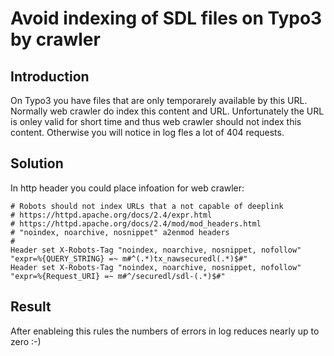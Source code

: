# Avoid indexing of SDL files on Typo3 by crawler

## Introduction

On Typo3 you have files that are only temporarely available by this URL. Normally web crawler do index this content and URL. Unfortunately the URL is onley valid for short time 
and thus web crawler should not index this content. Otherwise you will notice in log fles a lot of 404 requests.

## Solution
In http header you could place infoation for web crawler:

```
# Robots should not index URLs that a not capable of deeplink
# https://httpd.apache.org/docs/2.4/expr.html
# https://httpd.apache.org/docs/2.4/mod/mod_headers.html
# "noindex, noarchive, nosnippet" a2enmod headers
#
Header set X-Robots-Tag "noindex, noarchive, nosnippet, nofollow" "expr=%{QUERY_STRING} =~ m#^(.*)tx_nawsecuredl(.*)$#"
Header set X-Robots-Tag "noindex, noarchive, nosnippet, nofollow" "expr=%{Request_URI} =~ m#^/securedl/sdl-(.*)$#"
```

## Result
After enableing this rules the numbers of errors in log reduces nearly up to zero :-)

